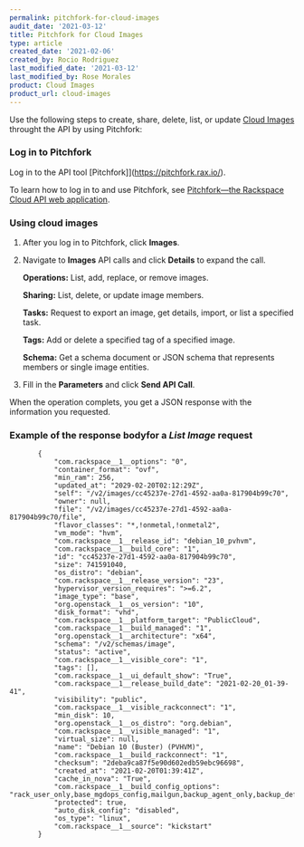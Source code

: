 ```yaml
---
permalink: pitchfork-for-cloud-images
audit_date: '2021-03-12'
title: Pitchfork for Cloud Images
type: article
created_date: '2021-02-06'
created_by: Rocio Rodriguez
last_modified_date: '2021-03-12'
last_modified_by: Rose Morales
product: Cloud Images
product_url: cloud-images
---
```


Use the following steps to create, share, delete, list, or update
[Cloud Images](https://docs.rackspace.com/support/how-to/cloud-images-faq/) throught the API
by using Pitchfork:

### Log in to Pitchfork

Log in to the API tool [Pitchfork]](https://pitchfork.rax.io/).

To learn how to log in to and use Pitchfork, see [Pitchfork—the Rackspace Cloud API web application](https://docs.rackspace.com/support/how-to/pitchfork-the-rackspace-cloud-api-web-application).

### Using cloud images

1. After you log in to Pitchfork, click **Images**.

2. Navigate to **Images** API calls and click **Details** to expand the call.

    **Operations:** List, add, replace, or remove images.

    **Sharing:** List, delete, or update image members.

    **Tasks:** Request to export an image, get details, import, or list a
    specified task.

    **Tags:** Add or delete a specified tag of a specified image.

    **Schema:** Get a schema document or JSON schema that represents members or
    single image entities.

3. Fill in the **Parameters** and click **Send API Call**.

When the operation complets, you get a JSON response with the information you requested.

### Example of the response bodyfor a *List Image* request

 ```"images": [
        {
            "com.rackspace__1__options": "0",
            "container_format": "ovf",
            "min_ram": 256,
            "updated_at": "2029-02-20T02:12:29Z",
            "self": "/v2/images/cc45237e-27d1-4592-aa0a-817904b99c70",
            "owner": null,
            "file": "/v2/images/cc45237e-27d1-4592-aa0a-817904b99c70/file",
            "flavor_classes": "*,!onmetal,!onmetal2",
            "vm_mode": "hvm",
            "com.rackspace__1__release_id": "debian_10_pvhvm",
            "com.rackspace__1__build_core": "1",
            "id": "cc45237e-27d1-4592-aa0a-817904b99c70",
            "size": 741591040,
            "os_distro": "debian",
            "com.rackspace__1__release_version": "23",
            "hypervisor_version_requires": ">=6.2",
            "image_type": "base",
            "org.openstack__1__os_version": "10",
            "disk_format": "vhd",
            "com.rackspace__1__platform_target": "PublicCloud",
            "com.rackspace__1__build_managed": "1",
            "org.openstack__1__architecture": "x64",
            "schema": "/v2/schemas/image",
            "status": "active",
            "com.rackspace__1__visible_core": "1",
            "tags": [],
            "com.rackspace__1__ui_default_show": "True",
            "com.rackspace__1__release_build_date": "2021-02-20_01-39-41",
            "visibility": "public",
            "com.rackspace__1__visible_rackconnect": "1",
            "min_disk": 10,
            "org.openstack__1__os_distro": "org.debian",
            "com.rackspace__1__visible_managed": "1",
            "virtual_size": null,
            "name": "Debian 10 (Buster) (PVHVM)",
            "com.rackspace__1__build_rackconnect": "1",
            "checksum": "2deba9ca87f5e90d602edb59ebc96698",
            "created_at": "2021-02-20T01:39:41Z",
            "cache_in_nova": "True",
            "com.rackspace__1__build_config_options": "rack_user_only,base_mgdops_config,mailgun,backup_agent_only,backup_defaults,monitoring_agent_only,monitoring_defaults,updates",
            "protected": true,
            "auto_disk_config": "disabled",
            "os_type": "linux",
            "com.rackspace__1__source": "kickstart"
        }
 ```
